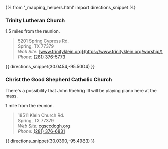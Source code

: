 {% from '_mapping_helpers.html' import directions_snippet %}

### Trinity Lutheran Church

1.5 miles from the reunion.

> 5201 Spring Cypress Rd.  
> Spring, TX 77379  
> *Web Site:* [www.trinityklein.org](https://www.trinityklein.org/worship/)  
> *Phone:* [(281) 376-5773](tel:+12813765773)

{{ directions_snippet(30.0454,-95.5004) }} 

### Christ the Good Shepherd Catholic Church

There's a possibility that John Roehrig III will be playing piano here at the mass.

1 mile from the reunion.

> 18511 Klein Church Rd.  
> Spring, TX 77379  
> *Web Site:* [cgsccdogh.org](https://cgsccdogh.org)  
> *Phone:* [(281) 376-6831](tel:+12813766831)

{{ directions_snippet(30.0390,-95.4983) }} 
